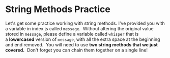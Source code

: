 # String Methods Practice

Let's get some practice working with string methods. I've provided you with a variable in index.js called `message`.  Without altering the original value stored in `message`, please define a variable called `whisper` that is a **lowercased** version of `message`, with all the extra space at the beginning and end removed.  You will need to use **two string methods that we just covered.**  Don't forget you can chain them together on a single line!